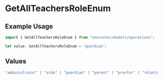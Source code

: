 # GetAllTeachersRoleEnum

## Example Usage

```typescript
import { GetAllTeachersRoleEnum } from "oneroster/models/operations";

let value: GetAllTeachersRoleEnum = "guardian";
```

## Values

```typescript
"administrator" | "aide" | "guardian" | "parent" | "proctor" | "relative" | "student" | "teacher"
```